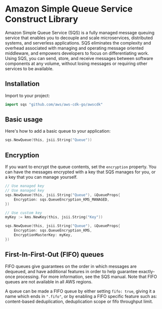 # Amazon Simple Queue Service Construct Library

Amazon Simple Queue Service (SQS) is a fully managed message queuing service that
enables you to decouple and scale microservices, distributed systems, and serverless
applications. SQS eliminates the complexity and overhead associated with managing and
operating message oriented middleware, and empowers developers to focus on differentiating work.
Using SQS, you can send, store, and receive messages between software components at any volume,
without losing messages or requiring other services to be available.

## Installation

Import to your project:

```go
import sqs "github.com/aws/aws-cdk-go/awscdk"
```

## Basic usage

Here's how to add a basic queue to your application:

```go
sqs.NewQueue(this, jsii.String("Queue"))
```

## Encryption

If you want to encrypt the queue contents, set the `encryption` property. You can have
the messages encrypted with a key that SQS manages for you, or a key that you
can manage yourself.

```go
// Use managed key
// Use managed key
sqs.NewQueue(this, jsii.String("Queue"), &QueueProps{
	Encryption: sqs.QueueEncryption_KMS_MANAGED,
})

// Use custom key
myKey := kms.NewKey(this, jsii.String("Key"))

sqs.NewQueue(this, jsii.String("Queue"), &QueueProps{
	Encryption: sqs.QueueEncryption_KMS,
	EncryptionMasterKey: myKey,
})
```

## First-In-First-Out (FIFO) queues

FIFO queues give guarantees on the order in which messages are dequeued, and have additional
features in order to help guarantee exactly-once processing. For more information, see
the SQS manual. Note that FIFO queues are not available in all AWS regions.

A queue can be made a FIFO queue by either setting `fifo: true`, giving it a name which ends
in `".fifo"`, or by enabling a FIFO specific feature such as: content-based deduplication,
deduplication scope or fifo throughput limit.
